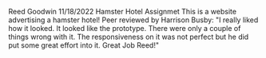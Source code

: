 Reed Goodwin
11/18/2022
Hamster Hotel Assignmet
This is a website advertising a hamster hotel!
Peer reviewed by Harrison Busby: "I really liked how it looked. It looked like the prototype. 
There were only a couple of things wrong with it. The responsiveness on it was not perfect but he did put some great effort into it. Great Job Reed!"
